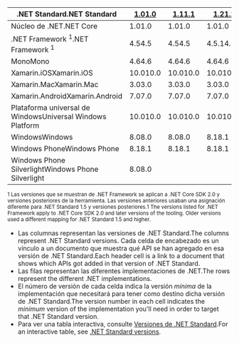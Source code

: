 | <span data-ttu-id="efad6-101">.NET Standard</span><span class="sxs-lookup"><span data-stu-id="efad6-101">.NET Standard</span></span>              | <span data-ttu-id="efad6-102">[1.0]</span><span class="sxs-lookup"><span data-stu-id="efad6-102">[1.0]</span></span> | <span data-ttu-id="efad6-103">[1.1]</span><span class="sxs-lookup"><span data-stu-id="efad6-103">[1.1]</span></span>  | <span data-ttu-id="efad6-104">[1.2]</span><span class="sxs-lookup"><span data-stu-id="efad6-104">[1.2]</span></span> | <span data-ttu-id="efad6-105">[1.3]</span><span class="sxs-lookup"><span data-stu-id="efad6-105">[1.3]</span></span> | <span data-ttu-id="efad6-106">[1.4]</span><span class="sxs-lookup"><span data-stu-id="efad6-106">[1.4]</span></span> | <span data-ttu-id="efad6-107">[1.5]</span><span class="sxs-lookup"><span data-stu-id="efad6-107">[1.5]</span></span>      | <span data-ttu-id="efad6-108">[1.6]</span><span class="sxs-lookup"><span data-stu-id="efad6-108">[1.6]</span></span>      | <span data-ttu-id="efad6-109">[2.0]</span><span class="sxs-lookup"><span data-stu-id="efad6-109">[2.0]</span></span>      |
|----------------------------|-------|--------|-------|-------|-------|------------|------------|------------|
| <span data-ttu-id="efad6-110">Núcleo de .NET</span><span class="sxs-lookup"><span data-stu-id="efad6-110">.NET Core</span></span>                  | <span data-ttu-id="efad6-111">1.0</span><span class="sxs-lookup"><span data-stu-id="efad6-111">1.0</span></span>   | <span data-ttu-id="efad6-112">1.0</span><span class="sxs-lookup"><span data-stu-id="efad6-112">1.0</span></span>    | <span data-ttu-id="efad6-113">1.0</span><span class="sxs-lookup"><span data-stu-id="efad6-113">1.0</span></span>   | <span data-ttu-id="efad6-114">1.0</span><span class="sxs-lookup"><span data-stu-id="efad6-114">1.0</span></span>   | <span data-ttu-id="efad6-115">1.0</span><span class="sxs-lookup"><span data-stu-id="efad6-115">1.0</span></span>   | <span data-ttu-id="efad6-116">1.0</span><span class="sxs-lookup"><span data-stu-id="efad6-116">1.0</span></span>        | <span data-ttu-id="efad6-117">1.0</span><span class="sxs-lookup"><span data-stu-id="efad6-117">1.0</span></span>        | <span data-ttu-id="efad6-118">2.0</span><span class="sxs-lookup"><span data-stu-id="efad6-118">2.0</span></span>        |
| <span data-ttu-id="efad6-119">.NET Framework <sup>1</sup></span><span class="sxs-lookup"><span data-stu-id="efad6-119">.NET Framework <sup>1</sup></span></span>| <span data-ttu-id="efad6-120">4.5</span><span class="sxs-lookup"><span data-stu-id="efad6-120">4.5</span></span>   | <span data-ttu-id="efad6-121">4.5</span><span class="sxs-lookup"><span data-stu-id="efad6-121">4.5</span></span>    | <span data-ttu-id="efad6-122">4.5.1</span><span class="sxs-lookup"><span data-stu-id="efad6-122">4.5.1</span></span> | <span data-ttu-id="efad6-123">4.6</span><span class="sxs-lookup"><span data-stu-id="efad6-123">4.6</span></span>   | <span data-ttu-id="efad6-124">4.6.1</span><span class="sxs-lookup"><span data-stu-id="efad6-124">4.6.1</span></span> | <span data-ttu-id="efad6-125">4.6.1</span><span class="sxs-lookup"><span data-stu-id="efad6-125">4.6.1</span></span>      | <span data-ttu-id="efad6-126">4.6.1</span><span class="sxs-lookup"><span data-stu-id="efad6-126">4.6.1</span></span>      | <span data-ttu-id="efad6-127">4.6.1</span><span class="sxs-lookup"><span data-stu-id="efad6-127">4.6.1</span></span>      |
| <span data-ttu-id="efad6-128">Mono</span><span class="sxs-lookup"><span data-stu-id="efad6-128">Mono</span></span>                       | <span data-ttu-id="efad6-129">4.6</span><span class="sxs-lookup"><span data-stu-id="efad6-129">4.6</span></span>   | <span data-ttu-id="efad6-130">4.6</span><span class="sxs-lookup"><span data-stu-id="efad6-130">4.6</span></span>    | <span data-ttu-id="efad6-131">4.6</span><span class="sxs-lookup"><span data-stu-id="efad6-131">4.6</span></span>   | <span data-ttu-id="efad6-132">4.6</span><span class="sxs-lookup"><span data-stu-id="efad6-132">4.6</span></span>   | <span data-ttu-id="efad6-133">4.6</span><span class="sxs-lookup"><span data-stu-id="efad6-133">4.6</span></span>   | <span data-ttu-id="efad6-134">4.6</span><span class="sxs-lookup"><span data-stu-id="efad6-134">4.6</span></span>        | <span data-ttu-id="efad6-135">4.6</span><span class="sxs-lookup"><span data-stu-id="efad6-135">4.6</span></span>        | <span data-ttu-id="efad6-136">5.4</span><span class="sxs-lookup"><span data-stu-id="efad6-136">5.4</span></span>        |
| <span data-ttu-id="efad6-137">Xamarin.iOS</span><span class="sxs-lookup"><span data-stu-id="efad6-137">Xamarin.iOS</span></span>                | <span data-ttu-id="efad6-138">10.0</span><span class="sxs-lookup"><span data-stu-id="efad6-138">10.0</span></span>  | <span data-ttu-id="efad6-139">10.0</span><span class="sxs-lookup"><span data-stu-id="efad6-139">10.0</span></span>   | <span data-ttu-id="efad6-140">10.0</span><span class="sxs-lookup"><span data-stu-id="efad6-140">10.0</span></span>  | <span data-ttu-id="efad6-141">10.0</span><span class="sxs-lookup"><span data-stu-id="efad6-141">10.0</span></span>  | <span data-ttu-id="efad6-142">10.0</span><span class="sxs-lookup"><span data-stu-id="efad6-142">10.0</span></span>  | <span data-ttu-id="efad6-143">10.0</span><span class="sxs-lookup"><span data-stu-id="efad6-143">10.0</span></span>       | <span data-ttu-id="efad6-144">10.0</span><span class="sxs-lookup"><span data-stu-id="efad6-144">10.0</span></span>       | <span data-ttu-id="efad6-145">10.14</span><span class="sxs-lookup"><span data-stu-id="efad6-145">10.14</span></span>      |
| <span data-ttu-id="efad6-146">Xamarin.Mac</span><span class="sxs-lookup"><span data-stu-id="efad6-146">Xamarin.Mac</span></span>                | <span data-ttu-id="efad6-147">3.0</span><span class="sxs-lookup"><span data-stu-id="efad6-147">3.0</span></span>   | <span data-ttu-id="efad6-148">3.0</span><span class="sxs-lookup"><span data-stu-id="efad6-148">3.0</span></span>    | <span data-ttu-id="efad6-149">3.0</span><span class="sxs-lookup"><span data-stu-id="efad6-149">3.0</span></span>   | <span data-ttu-id="efad6-150">3.0</span><span class="sxs-lookup"><span data-stu-id="efad6-150">3.0</span></span>   | <span data-ttu-id="efad6-151">3.0</span><span class="sxs-lookup"><span data-stu-id="efad6-151">3.0</span></span>   | <span data-ttu-id="efad6-152">3.0</span><span class="sxs-lookup"><span data-stu-id="efad6-152">3.0</span></span>        | <span data-ttu-id="efad6-153">3.0</span><span class="sxs-lookup"><span data-stu-id="efad6-153">3.0</span></span>        | <span data-ttu-id="efad6-154">3.8</span><span class="sxs-lookup"><span data-stu-id="efad6-154">3.8</span></span>        |
| <span data-ttu-id="efad6-155">Xamarin.Android</span><span class="sxs-lookup"><span data-stu-id="efad6-155">Xamarin.Android</span></span>            | <span data-ttu-id="efad6-156">7.0</span><span class="sxs-lookup"><span data-stu-id="efad6-156">7.0</span></span>   | <span data-ttu-id="efad6-157">7.0</span><span class="sxs-lookup"><span data-stu-id="efad6-157">7.0</span></span>    | <span data-ttu-id="efad6-158">7.0</span><span class="sxs-lookup"><span data-stu-id="efad6-158">7.0</span></span>   | <span data-ttu-id="efad6-159">7.0</span><span class="sxs-lookup"><span data-stu-id="efad6-159">7.0</span></span>   | <span data-ttu-id="efad6-160">7.0</span><span class="sxs-lookup"><span data-stu-id="efad6-160">7.0</span></span>   | <span data-ttu-id="efad6-161">7.0</span><span class="sxs-lookup"><span data-stu-id="efad6-161">7.0</span></span>        | <span data-ttu-id="efad6-162">7.0</span><span class="sxs-lookup"><span data-stu-id="efad6-162">7.0</span></span>        | <span data-ttu-id="efad6-163">8.0</span><span class="sxs-lookup"><span data-stu-id="efad6-163">8.0</span></span>        |
| <span data-ttu-id="efad6-164">Plataforma universal de Windows</span><span class="sxs-lookup"><span data-stu-id="efad6-164">Universal Windows Platform</span></span> | <span data-ttu-id="efad6-165">10.0</span><span class="sxs-lookup"><span data-stu-id="efad6-165">10.0</span></span>  | <span data-ttu-id="efad6-166">10.0</span><span class="sxs-lookup"><span data-stu-id="efad6-166">10.0</span></span>   | <span data-ttu-id="efad6-167">10.0</span><span class="sxs-lookup"><span data-stu-id="efad6-167">10.0</span></span>  | <span data-ttu-id="efad6-168">10.0</span><span class="sxs-lookup"><span data-stu-id="efad6-168">10.0</span></span>  | <span data-ttu-id="efad6-169">10.0</span><span class="sxs-lookup"><span data-stu-id="efad6-169">10.0</span></span>  | <span data-ttu-id="efad6-170">10.0.16299</span><span class="sxs-lookup"><span data-stu-id="efad6-170">10.0.16299</span></span> | <span data-ttu-id="efad6-171">10.0.16299</span><span class="sxs-lookup"><span data-stu-id="efad6-171">10.0.16299</span></span> | <span data-ttu-id="efad6-172">10.0.16299</span><span class="sxs-lookup"><span data-stu-id="efad6-172">10.0.16299</span></span> |
| <span data-ttu-id="efad6-173">Windows</span><span class="sxs-lookup"><span data-stu-id="efad6-173">Windows</span></span>                    | <span data-ttu-id="efad6-174">8.0</span><span class="sxs-lookup"><span data-stu-id="efad6-174">8.0</span></span>   | <span data-ttu-id="efad6-175">8.0</span><span class="sxs-lookup"><span data-stu-id="efad6-175">8.0</span></span>    | <span data-ttu-id="efad6-176">8.1</span><span class="sxs-lookup"><span data-stu-id="efad6-176">8.1</span></span>   |       |       |            |            |            |
| <span data-ttu-id="efad6-177">Windows Phone</span><span class="sxs-lookup"><span data-stu-id="efad6-177">Windows Phone</span></span>              | <span data-ttu-id="efad6-178">8.1</span><span class="sxs-lookup"><span data-stu-id="efad6-178">8.1</span></span>   | <span data-ttu-id="efad6-179">8.1</span><span class="sxs-lookup"><span data-stu-id="efad6-179">8.1</span></span>    | <span data-ttu-id="efad6-180">8.1</span><span class="sxs-lookup"><span data-stu-id="efad6-180">8.1</span></span>   |       |       |            |            |            |
| <span data-ttu-id="efad6-181">Windows Phone Silverlight</span><span class="sxs-lookup"><span data-stu-id="efad6-181">Windows Phone Silverlight</span></span>  | <span data-ttu-id="efad6-182">8.0</span><span class="sxs-lookup"><span data-stu-id="efad6-182">8.0</span></span>   |        |       |       |       |            |            |            |

<span data-ttu-id="efad6-183"><sup>1 Las versiones que se muestran de .NET Framework se aplican a .NET Core SDK 2.0 y versiones posteriores de la herramienta. Las versiones anteriores usaban una asignación diferente para .NET Standard 1.5 y versiones posteriores.</sup></span><span class="sxs-lookup"><span data-stu-id="efad6-183"><sup>1 The versions listed for .NET Framework apply to .NET Core SDK 2.0 and later versions of the tooling. Older versions used a different mapping for .NET Standard 1.5 and higher. </sup></span></span>

- <span data-ttu-id="efad6-184">Las columnas representan las versiones de .NET Standard.</span><span class="sxs-lookup"><span data-stu-id="efad6-184">The columns represent .NET Standard versions.</span></span> <span data-ttu-id="efad6-185">Cada celda de encabezado es un vínculo a un documento que muestra qué API se han agregado en esa versión de .NET Standard.</span><span class="sxs-lookup"><span data-stu-id="efad6-185">Each header cell is a link to a document that shows which APIs got added in that version of .NET Standard.</span></span>
- <span data-ttu-id="efad6-186">Las filas representan las diferentes implementaciones de .NET.</span><span class="sxs-lookup"><span data-stu-id="efad6-186">The rows represent the different .NET implementations.</span></span>
- <span data-ttu-id="efad6-187">El número de versión de cada celda indica la versión *mínima* de la implementación que necesitará para tener como destino dicha versión de .NET Standard.</span><span class="sxs-lookup"><span data-stu-id="efad6-187">The version number in each cell indicates the *minimum* version of the implementation you'll need in order to target that .NET Standard version.</span></span>
- <span data-ttu-id="efad6-188">Para ver una tabla interactiva, consulte [Versiones de .NET Standard](http://immo.landwerth.net/netstandard-versions/#).</span><span class="sxs-lookup"><span data-stu-id="efad6-188">For an interactive table, see [.NET Standard versions](http://immo.landwerth.net/netstandard-versions/#).</span></span>

[1.0]: https://github.com/dotnet/standard/blob/master/docs/versions/netstandard1.0.md
[1.1]: https://github.com/dotnet/standard/blob/master/docs/versions/netstandard1.1.md
[1.2]: https://github.com/dotnet/standard/blob/master/docs/versions/netstandard1.2.md
[1.3]: https://github.com/dotnet/standard/blob/master/docs/versions/netstandard1.3.md
[1.4]: https://github.com/dotnet/standard/blob/master/docs/versions/netstandard1.4.md
[1.5]: https://github.com/dotnet/standard/blob/master/docs/versions/netstandard1.5.md
[1.6]: https://github.com/dotnet/standard/blob/master/docs/versions/netstandard1.6.md
[2.0]: https://github.com/dotnet/standard/blob/master/docs/versions/netstandard2.0.md
